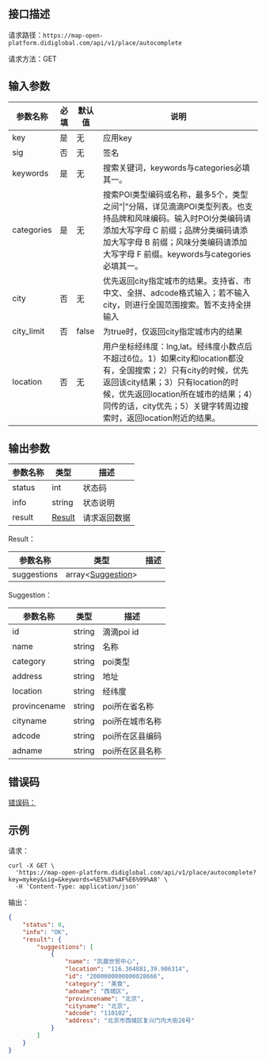 ## 接口描述
请求路径：`https://map-open-platform.didiglobal.com/api/v1/place/autocomplete`

请求方法：GET
## 输入参数

| 参数名称   | 必填 | 默认值 | 说明                                                         |
| ---------- | ---- | ------ | ------------------------------------------------------------ |
| key        | 是   | 无     | 应用key                                                      |
| sig        | 否   | 无     | 签名                                                         |
| keywords   | 是   | 无     | 搜索关键词，keywords与categories必填其一。                   |
| categories | 是   | 无     | 搜索POI类型编码或名称，最多5个，类型之间“\|”分隔，详见滴滴POI类型列表。也支持品牌和风味编码。输入时POI分类编码请添加大写字母 C 前缀；品牌分类编码请添加大写字母 B 前缀；风味分类编码请添加大写字母 F 前缀。keywords与categories必填其一。 |
| city       | 否   | 无     | 优先返回city指定城市的结果。支持省、市中文、全拼、adcode格式输入；若不输入city，则进行全国范围搜索。暂不支持全拼输入 |
| city_limit | 否   | false  | 为true时，仅返回city指定城市内的结果                         |
| location   | 否   | 无     | 用户坐标经纬度：lng,lat。经纬度小数点后不超过6位。1）如果city和location都没有，全国搜索；2）只有city的时候，优先返回该city结果；3）只有location的时候，优先返回location所在城市的结果；4）同传的话，city优先；5）关键字转周边搜索时，返回location附近的结果。 |

## 输出参数
|参数名称  | 类型 | 描述|
|--------|-----|-----|
|status | int  |状态码 |
|info|string|状态说明	|
|result | [Result](#Result)|请求返回数据 |

<span id="Result"></span>
Result：

|参数名称  | 类型 | 描述 |
|--------|-----|-----|
|suggestions | array<[Suggestion](#Suggestion)> ||

<span id="Suggestion"></span>
Suggestion：

|参数名称  | 类型 | 描述 |
|--------|-----|-----|
|id   | string  |滴滴poi id     |
|name   | string  |名称     |
|category  | string  |poi类型 |
|address  | string  |地址 |
|location | string |经纬度 |
|provincename | string |poi所在省名称 |
|cityname | string |poi所在城市名称 |
|adcode | string |poi所在区县编码 |
|adname | string |poi所在区县名称 |

## 错误码
[错误码：](/static/docs-content/products/地图开放平台/错误码.md#errorCode)

## 示例

请求：
``` shell
curl -X GET \
  'https://map-open-platform.didiglobal.com/api/v1/place/autocomplete?key=mykey&sig=&keywords=%E5%87%AF%E6%99%A8' \
  -H 'Content-Type: application/json'
```

输出：
``` json
{
    "status": 0,
    "info": "OK",
    "result": {
        "suggestions": [
            {
                "name": "凯晨世贸中心",
                "location": "116.364881,39.906314",
                "id": "2000000000000028666",
                "category": "美食",
                "adname": "西城区",
                "provincename": "北京",
                "cityname": "北京",
                "adcode": "110102",
                "address": "北京市西城区复兴门内大街28号"
            }
        ]
    }
}
```
